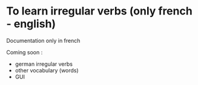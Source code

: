 # To learn irregular verbs (only french - english)
Documentation only in french


Coming soon : 

- german irregular verbs
- other vocabulary (words)
- GUI
